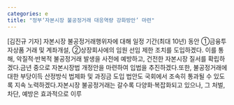 ```yaml
---
categories: e
title: "정부‘자본시장 불공정거래 대응역량 강화방안’ 마련"
---
```

[김진규 기자] 자본시장 불공정거래행위자에 대해 일정 기간(최대 10년) 동안 ①금융투자상품 거래 및 계좌개설, ②상장회사에의 임원 선임 제한 조치를 도입하겠다. 이를 통해, 악질적‧반복적 불공정거래 발생을 사전에 예방하고, 건전한 자본시장 질서를 확립하겠다.금년 중으로 자본시장법 개정안을 마련하여 입법을 추진하겠다.또한, 불공정거래에 대한 부당이득 산정방식 법제화 및 과징금 도입 법안도 국회에서 조속히 통과될 수 있도록 지속 노력하겠다.자본시장 불공정거래는 갈수록 다양화‧복잡화되고 있으나, 그 처벌, 차단, 예방은 효과적으로 이루